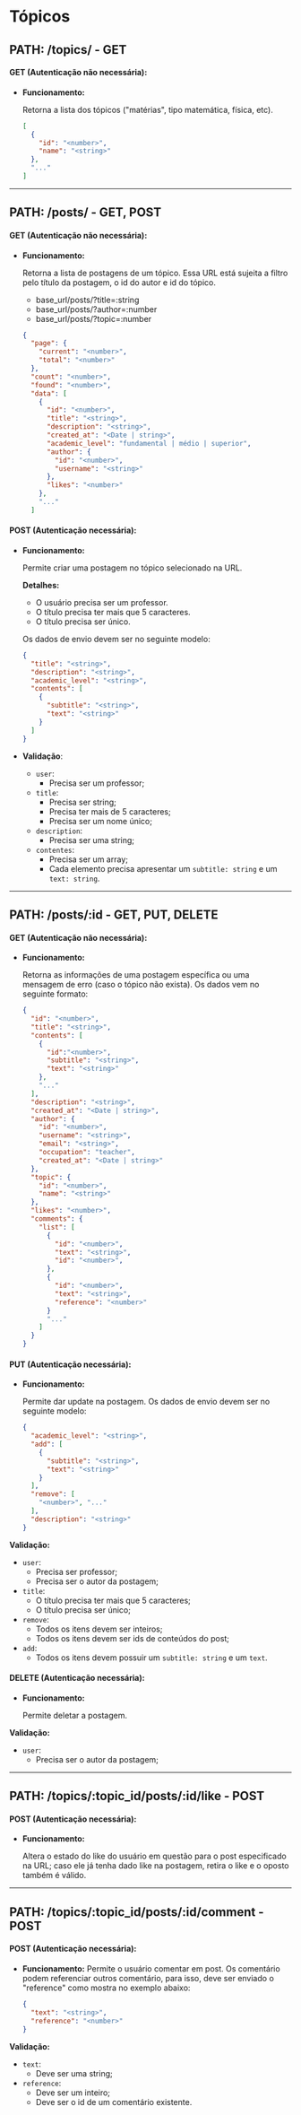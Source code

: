 # **Tópicos**

## **PATH: /topics/ - GET**

#### GET (Autenticação não necessária):

- **Funcionamento:**

  Retorna a lista dos tópicos ("matérias", tipo matemática, física, etc).

  ```json
  [
    {
      "id": "<number>",
      "name": "<string>"
    },
    "..."
  ]
  ```

<hr>

## **PATH: /posts/ - GET, POST**

#### GET (Autenticação não necessária):

- **Funcionamento:**

  Retorna a lista de postagens de um tópico. Essa URL está sujeita a filtro pelo título da postagem, o id do autor e id do tópico.

  - base_url/posts/?title=:string
  - base_url/posts/?author=:number
  - base_url/posts/?topic=:number


  ```json
  {
    "page": {
      "current": "<number>",
      "total": "<number>"
    },
    "count": "<number>",
    "found": "<number>",
    "data": [
      {
        "id": "<number>",
        "title": "<string>",
        "description": "<string>",
        "created_at": "<Date | string>",
        "academic_level": "fundamental | médio | superior",
        "author": {
          "id": "<number>",
          "username": "<string>"
        },
        "likes": "<number>"
      },
      "..."
    ]
  ```

#### POST (Autenticação necessária):

- **Funcionamento:**

  Permite criar uma postagem no tópico selecionado na URL.

  **Detalhes:**
  - O usuário precisa ser um professor.
  - O título precisa ter mais que 5 caracteres.
  - O título precisa ser único.

  Os dados de envio devem ser no seguinte modelo:
  ```json
  {
    "title": "<string>",
    "description": "<string>",
    "academic_level": "<string>",
    "contents": [
      {
        "subtitle": "<string>",
        "text": "<string>"
      }
    ]
  }
  ```

- **Validação**:
  - ```user```:
    - Precisa ser um professor;
  - ```title```:
    - Precisa ser string;
    - Precisa ter mais de 5 caracteres;
    - Precisa ser um nome único;
  - ```description```:
    - Precisa ser uma string;
  - ```contentes```:
    - Precisa ser um array;
    - Cada elemento precisa apresentar um ```subtitle: string``` e um ```text: string```.

<hr>

## **PATH: /posts/:id - GET, PUT, DELETE**

#### GET (Autenticação não necessária):

- **Funcionamento:**

  Retorna as informações de uma postagem específica ou uma mensagem de erro (caso o tópico não exista). Os dados vem no seguinte formato:

  ```json
  {
    "id": "<number>",
    "title": "<string>",
    "contents": [
      {
        "id":"<number>",
        "subtitle": "<string>",
        "text": "<string>"
      },
      "..."
    ],
    "description": "<string>",
    "created_at": "<Date | string>",
    "author": {
      "id": "<number>",
      "username": "<string>",
      "email": "<string>",
      "occupation": "teacher",
      "created_at": "<Date | string>"
    },
    "topic": {
      "id": "<number>",
      "name": "<string>"
    },
    "likes": "<number>",
    "comments": {
      "list": [
        {
          "id": "<number>",
          "text": "<string>",
          "id": "<number>",
        },
        {
          "id": "<number>",
          "text": "<string>",
          "reference": "<number>"
        }
        "..."
      ]
    }
  }

  ```

#### PUT (Autenticação necessária):

- **Funcionamento:**

  Permite dar update na postagem. Os dados de envio devem ser no seguinte modelo:

  ```json
  {
    "academic_level": "<string>",
    "add": [
      {
        "subtitle": "<string>",
        "text": "<string>"
      }
    ],
    "remove": [
      "<number>", "..."
    ],
    "description": "<string>"
  }
  ```

**Validação:**
  - ```user```:
    - Precisa ser professor;
    - Precisa ser o autor da postagem;
  - ```title```:
    - O título precisa ter mais que 5 caracteres;
    - O título precisa ser único;
  - ```remove```:
    - Todos os itens devem ser inteiros;
    - Todos os itens devem ser ids de conteúdos do post;
  - ```add```:
    - Todos os itens devem possuir um ```subtitle: string``` e um ```text```.


#### DELETE (Autenticação necessária):

- **Funcionamento:**

  Permite deletar a postagem.

**Validação:**
  - ```user```:
    - Precisa ser o autor da postagem;

<hr>

## **PATH: /topics/:topic_id/posts/:id/like - POST**

#### POST (Autenticação necessária):

- **Funcionamento:**

  Altera o estado do like do usuário em questão para o post especificado na URL; caso ele já tenha dado like na postagem, retira o like e o oposto também é válido.

<hr>


## **PATH: /topics/:topic_id/posts/:id/comment - POST**

#### POST (Autenticação necessária):
- **Funcionamento:**
  Permite o usuário comentar em post. Os comentário podem referenciar outros comentário, para isso, deve ser enviado o "reference" como mostra no exemplo abaixo:

  ```json
  {
    "text": "<string>",
    "reference": "<number>"
  }
  ```

**Validação:**
  - ```text```:
    - Deve ser uma string;
  - ```reference```:
    - Deve ser um inteiro;
    - Deve ser o id de um comentário existente.

